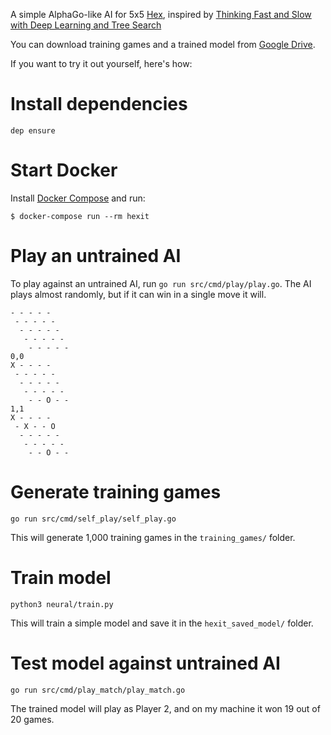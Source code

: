 A simple AlphaGo-like AI for 5x5 [Hex](https://en.wikipedia.org/wiki/Hex_(board_game)), inspired by [Thinking Fast and Slow with Deep Learning and Tree Search](https://www.arxiv-vanity.com/papers/1705.08439/)

You can download training games and a trained model from [Google Drive](https://drive.google.com/drive/folders/1Q3zUscw3z6tTsOpR4WcFx1wbI11K8yLV?usp=sharing).

If you want to try it out yourself, here's how:

# Install dependencies

`dep ensure`

# Start Docker

Install [Docker Compose](https://docs.docker.com/compose/) and run:

```
$ docker-compose run --rm hexit
```

# Play an untrained AI

To play against an untrained AI, run `go run src/cmd/play/play.go`. The AI plays almost randomly, but if it can win in a single move it will.

```
- - - - -
 - - - - -
  - - - - -
   - - - - -
    - - - - -
0,0
X - - - -
 - - - - -
  - - - - -
   - - - - -
    - - O - -
1,1
X - - - -
 - X - - O
  - - - - -
   - - - - -
    - - O - -
```

# Generate training games

```
go run src/cmd/self_play/self_play.go
```

This will generate 1,000 training games in the `training_games/` folder.

# Train model

```
python3 neural/train.py
```

This will train a simple model and save it in the `hexit_saved_model/` folder.

# Test model against untrained AI

```
go run src/cmd/play_match/play_match.go
```

The trained model will play as Player 2, and on my machine it won 19 out of 20 games.
